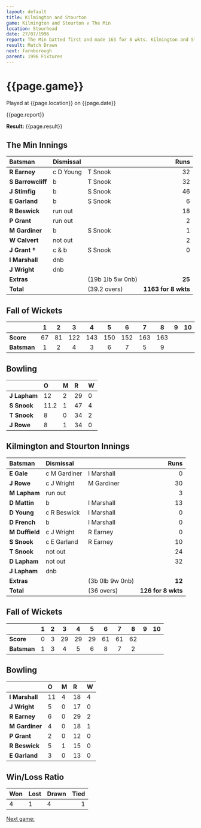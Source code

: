 ```yaml
---
layout: default
title: Kilmington and Stourton
game: Kilmington and Stourton v The Min
location: Stourhead
date: 27/07/1996
report: The Min batted first and made 163 for 8 wkts. Kilmington and Stourton replied with 126 for 8 wkts
result: Match Drawn
next: farnborough
parent: 1996 Fixtures
---
```


# {{page.game}}

Played at {{page.location}} on {{page.date}}

{{page.report}}

**Result:** {{page.result}}

## The Min Innings

| Batsman | Dismissal |  | Runs |
|:---|:---|---|---:|
| **R Earney** | c D Young | T Snook | 32 |
| **S Barrowcliff** | b | T Snook | 32 |
| **J Stimfig** | b | S Snook | 46 |
| **E Garland** | b | S Snook | 6 |
| **R Beswick** | run out |  | 18 |
| **P Grant** | run out |  | 2 |
| **M Gardiner** | b | S Snook | 1 |
| **W Calvert** | not out |  | 2 |
| **J Grant &#8224;** | c & b | S Snook | 0 |
| **I Marshall** | dnb |  |  |
| **J Wright** | dnb |  |  |
| **Extras** | | (19b 1lb 5w 0nb) | **25** |
| **Total** | | (39.2 overs) | **1163 for 8 wkts** |

## Fall of Wickets

| | 1 | 2 | 3 | 4 | 5 | 6 | 7 | 8 | 9 | 10 |
|---|:---:|:---:|:---:|:---:|:---:|:---:|:---:|:---:|:---:|:---:|
| **Score** | 67 | 81 | 122 | 143 | 150 | 152 | 163 | 163 |  |  |
| **Batsman** | 1 | 2 | 4 | 3 | 6 | 7 | 5 | 9 |  |  |

## Bowling

| | O | M | R | W |
|---|:---|:---|:---|:---|
| **J Lapham** | 12 | 2 | 29 | 0 |
| **S Snook** | 11.2 | 1 | 47 | 4 |
| **T Snook** | 8 | 0 | 34 | 2 |
| **J Rowe** | 8 | 1 | 34 | 0 |

## Kilmington and Stourton Innings

| Batsman | Dismissal |  | Runs |
|:---|:---|---|---:|
| **E Gale** | c M Gardiner | I Marshall | 0 |
| **J Rowe** | c J Wright | M Gardiner | 30 |
| **M Lapham** | run out |  | 3 |
| **D Mattin** | b | I Marshall | 13 |
| **D Young** | c R Beswick | I Marshall | 0 |
| **D French** | b | I Marshall | 0 |
| **M Duffield** | c J Wright | R Earney | 0 |
| **S Snook** | c E Garland | R Earney  | 10 |
| **T Snook** | not out |  | 24 |
| **D Lapham** | not out |  | 32 |
| **J Lapham** | dnb |  |  |
| **Extras** | | (3b 0lb 9w 0nb) | **12** |
| **Total** | | (36 overs) | **126 for 8 wkts** |

## Fall of Wickets

| | 1 | 2 | 3 | 4 | 5 | 6 | 7 | 8 | 9 | 10 |
|---|:---:|:---:|:---:|:---:|:---:|:---:|:---:|:---:|:---:|:---:|
| **Score** | 0 | 3 | 29 | 29 | 29 |  61 | 61 | 62 |  |  |
| **Batsman** | 1 | 3 | 4 | 5 | 6 | 8 | 7 | 2 |  |  |

## Bowling

| | O | M | R | W |
|---|:---|:---|:---|:---|
| **I Marshall** | 11 | 4 | 18 | 4 |
| **J Wright** | 5 | 0 | 17 | 0 |
| **R Earney** | 6 | 0 | 29 | 2 |
| **M Gardiner** | 4 | 0 | 18 | 1 |
| **P Grant** | 2 | 0 | 12 | 0 |
| **R Beswick** | 5 | 1 | 15 | 0 |
| **E Garland** | 3 | 0 | 13 | 0 |

## Win/Loss Ratio

| Won | Lost | Drawn | Tied |
|:---|:---|:---|---:|
| 4 | 1 | 4 | 1 |

[Next game:]({{page.next}})